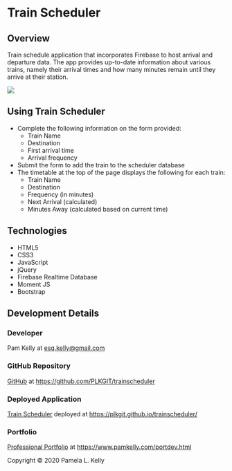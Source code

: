 # Train Scheduler

## Overview
Train schedule application that incorporates Firebase to host arrival and departure data. The app provides up-to-date information about various trains, namely their arrival times and how many minutes remain until they arrive at their station.

![](https://res.cloudinary.com/damplk/image/upload/v1580628277/portal/hw_scheduler_n0xfuy.png)

## Using Train Scheduler
* Complete the following information on the form provided:
  * Train Name
  * Destination
  * First arrival time
  * Arrival frequency
* Submit the form to add the train to the scheduler database
* The timetable at the top of the page displays the following for each train:
  * Train Name
  * Destination
  * Frequency (in minutes)
  * Next Arrival (calculated)
  * Minutes Away (calculated based on current time)

## Technologies
* HTML5
* CSS3
* JavaScript
* jQuery
* Firebase Realtime Database
* Moment JS
* Bootstrap

## Development Details

### Developer
Pam Kelly at [esq.kelly@gmail.com](mailto:esq.kelly@gmail.com)

### GitHub Repository
[GitHub](https://github.com/PLKGIT/trainscheduler) at https://github.com/PLKGIT/trainscheduler

### Deployed Application
[Train Scheduler](https://plkgit.github.io/trainscheduler/) deployed at https://plkgit.github.io/trainscheduler/

### Portfolio
[Professional Portfolio](https://www.pamkelly.com/portdev.htmll) at 
https://www.pamkelly.com/portdev.html


Copyright &copy; 2020 Pamela L. Kelly